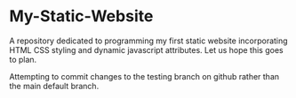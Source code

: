 # My-Static-Website
A repository dedicated to programming my first static website incorporating HTML CSS styling and dynamic javascript attributes.
Let us hope this goes to plan.

Attempting to commit changes to the testing branch on github rather than the main default branch.